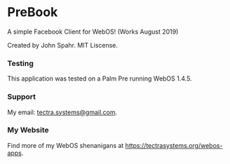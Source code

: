 # PreBook
A simple Facebook Client for WebOS! (Works August 2019)

Created by John Spahr. MIT Liscense.

### Testing
This application was tested on a Palm Pre running WebOS 1.4.5.
### Support
My email: tectra.systems@gmail.com.

### My Website
Find more of my WebOS shenanigans at https://tectrasystems.org/webos-apps.
